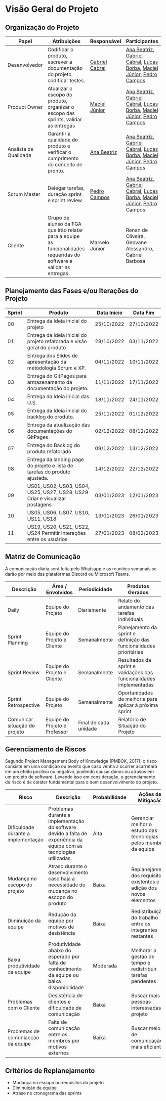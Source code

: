 # Visão Geral do Projeto

## Organização do Projeto

| Papel                 | Atribuições                                                                                                            | Responsável                                          | Participantes                                                                                                                                                                                                                                              |
| --------------------- | ---------------------------------------------------------------------------------------------------------------------- | ---------------------------------------------------- | ---------------------------------------------------------------------------------------------------------------------------------------------------------------------------------------------------------------------------------------------------------- |
| Desenvolvedor         | Codificar o produto, escrever a documentação do projeto, codificar testes.                                             | [Gabriel Cabral](https://github.com/GabriellCabrall) | [Ana Beatriz](https://github.com/AnaBeatrizMassuh), [Gabriel Cabral](https://github.com/GabriellCabrall), [Lucas Borba](https://github.com/LBorba00), [Maciel Júnior](https://github.com/macieljuniormax), [Pedro Campos](https://github.com/pedrocampos0) |
| Product Owner         | Atualizar o escopo do produto, organizar o escopo das sprints, validar as entregas                                     | [Maciel Júnior](https://github.com/macieljuniormax)  | [Ana Beatriz](https://github.com/AnaBeatrizMassuh), [Gabriel Cabral](https://github.com/GabriellCabrall), [Lucas Borba](https://github.com/LBorba00), [Maciel Júnior](https://github.com/macieljuniormax), [Pedro Campos](https://github.com/pedrocampos0) |
| Analista de Qualidade | Garantir a qualidade do produto e verificar o cumprimento do conceito de pronto.                                       | [Ana Beatriz](https://github.com/AnaBeatrizMassuh)   | [Ana Beatriz](https://github.com/AnaBeatrizMassuh), [Gabriel Cabral](https://github.com/GabriellCabrall), [Lucas Borba](https://github.com/LBorba00), [Maciel Júnior](https://github.com/macieljuniormax), [Pedro Campos](https://github.com/pedrocampos0) |
| Scrum Master          | Delegar tarefas, duração sprint e sprint review                                                                        | [Pedro Campos](https://github.com/pedrocampos0)      | [Ana Beatriz](https://github.com/AnaBeatrizMassuh), [Gabriel Cabral](https://github.com/GabriellCabrall), [Lucas Borba](https://github.com/LBorba00), [Maciel Júnior](https://github.com/macieljuniormax), [Pedro Campos](https://github.com/pedrocampos0) |
| Cliente               | Grupo de alunso da FGA que irão relatar para a equipe as funcionalidades requeridas do software e validar as entregas. | Marcelo Júnior                                       | Renan de Oliveira, Geovane Alessandro, Gabriel Barbosa                                                                                                                                                                                                     |

## Planejamento das Fases e/ou Iterações do Projeto

| Sprint | Produto                                                             | Data Início | Data Fim   |
| ------ | ----------------------------------------------------------------------------- | ----------- | ---------- |
| 00     | Entrega da Ideia inicial do projeto                   | 25/10/2022  | 27/10/2022 |
| 01     | Entrega da Ideia inicial do projeto refatorada e visão geral do produto | 28/10/2022  | 03/11/2022 |
| 02     | Entrega dos Slides de apresentação da metodologia Scrum e XP.                              | 04/11/2022  | 10/11/2022 |
| 03     | Entrega do GitPages para armazenamento da documentação do projeto.         | 11/11/2022  | 17/11/2022 |
| 04     | Entrega da Ideia inicial das U.S. | 18/11/2022  | 24/11/2022 |
| 05     | Entrega da Ideia inicial do backlog do produto.                                         | 25/11/2022  | 01/12/2022 |
| 06     |   Entrega da atualização das documentações do GitPages  | 02/12/2022  | 08/12/2022 |
| 07     |   Entrega do Backlog do produto refatorado  | 09/12/2022  | 13/12/2022 |
| 08     | Entrega da landing page do projeto e lista de tarefas do produto ajustada.                                        | 14/12/2022  | 22/12/2022 |
| 09     | US01, US02, US03, US04, US25, US27, US28, US29 Criar e visualizar postagens  | 03/01/2023  | 12/01/2023 |
| 10     | US05, US06, US07, US10, US11, US18 | 13/01/2023  | 26/01/2023 |
| 11     | US19, US20, US21, US22, US24	Permitir interações entre os usuários | 27/01/2023  | 08/02/2023 |

## Matriz de Comunicação

A comunicação diária será feita pelo Whatsapp e as reuniões semanais se darão por meio das plataformas Discord ou Microsoft Teams.

| Descrição                     | Área / Envolvidos             | Periodicidade         | Produtos Gerados                                                            |
| ----------------------------- | ----------------------------- | --------------------- | --------------------------------------------------------------------------- |
| Daily                         | Equipe do Projeto             | Diariamente           | Relato do andamento das tarefas individuais                              |
| Sprint Planning               | Equipe do Projeto e Cliente   | Semanalmente          | Planejamento da sprint e definição das funcionalidades prioritárias |
| Sprint Review                 | Equipe do Projeto e Cliente   | Semanalmente          | Resultados da sprint e validações das funcionalidades implementadas  |
| Sprint Retrospective          | Equipe do Projeto             | Semanalmente          | Oportunidades de melhoria para aplicar à próxima sprint                 |
| Comunicar situação do projeto | Equipe do Projeto e Professor | Final de cada unidade | Relatório de Situação do Projeto                                            |

## Gerenciamento de Riscos

Segundo Project Management Body of Knowledge (PMBOK, 2017), o risco consiste em uma condição ou evento que caso venha a ocorrer acarretará em um efeito positivo ou negativo, podendo causar danos ou atrasos em um projeto de software. Levando isso em consideração, o gerenciamento de risco é de caráter fundamental para o bom desenvolvimento do projeto.

| Risco                               | Descrição                                                                                                            | Probabilidade | Ações de Mitigação                                                    |
| ----------------------------------- | -------------------------------------------------------------------------------------------------------------------- | ------------- | --------------------------------------------------------------------- |
| Dificuldade durante a implementação | Problemas durante a implementação do software devido a falta de experiência da equipe com as tecnologias utilizadas. | Alta          | Gerenciar melhor o estudo das tecnologias pelos membros da equipe     |
| Mudança no escopo do projeto        | Atraso durante o desenvolvimento caso haja a necessidade de mudança no escopo do produto                             | Baixa         | Replanejamento dos requisitos existentes e adição dos novos elementos |
| Diminuição da equipe                | Redução da equipe por motivos de desistência                                                                         | Baixa         | Redistribuição do trabalho entre os integrantes restantes             |
| Baixa produtividade da equipe       | Produtividade abaixo do esperado por falta de conhecimento da equipe ou baixa disponibilidade                        | Moderada      | Melhorar a gestão de tempo e redistribuir tarefas pendentes           |
| Problemas com o Cliente             | Desistência de clientes e dificuldade de comunicação                                                                 | Baixa         | Buscar mais pessoas interessadas no projeto                           |
| Problemas de comuniacção da equipe  | Falta de comunicação entre os membros por motivos externos                                                           | Baixa         | Buscar meios de comunicação mais eficientes.                          |

## Critérios de Replanejamento

- Mudança no escopo ou requisitos do projeto
- Diminuição da equipe
- Atraso no cronograma das sprints
